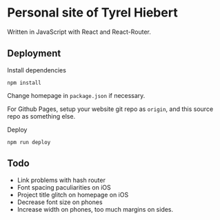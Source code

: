 # Personal site of Tyrel Hiebert
Written in JavaScript with React and React-Router.

## Deployment

Install dependencies
```
npm install
```

Change homepage in `package.json` if necessary.

For Github Pages, setup your website git repo as `origin`, and this source repo as something else.

Deploy
```
npm run deploy
```

## Todo
* Link problems with hash router
* Font spacing paculiarities on iOS
* Project title glitch on homepage on iOS
* Decrease font size on phones
* Increase width on phones, too much margins on sides.